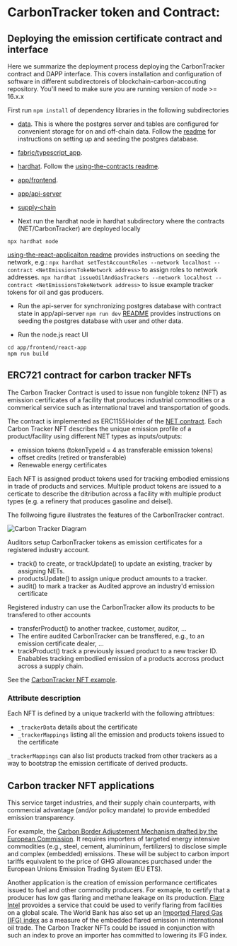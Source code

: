 # CarbonTracker token and Contract:

## Deploying the emission certificate contract and interface

Here we summarize the deployment process deploying the CarbonTracker contract and DAPP interface. This covers installation and configuration of software in different subdirectoreis of blockchain-carbon-accouting repository. You'll need to make sure you are running version of node >= 16.x.x

First run `npm install` of dependency libraries in the following subdirectories
- [data](https://github.com/hyperledger-labs/blockchain-carbon-accounting/blob/main/data). This is where the postgres server and tables are configured for convenient storage for on and off-chain data. Follow the [readme](https://github.com/hyperledger-labs/blockchain-carbon-accounting/blob/main/data/README.md) for instructions on setting up and seeding the postgres database.
- [fabric/typescript_app](https://github.com/hyperledger-labs/blockchain-carbon-accounting/blob/main/fabric/typescript_app).
- [hardhat](https://github.com/hyperledger-labs/blockchain-carbon-accounting/blob/main/hardhat). Follow the [using-the-contracts readme](https://github.com/hyperledger-labs/blockchain-carbon-accounting/blob/main/hardhat/docs/using-the-contracts.md).
- [app/frontend](https://github.com/hyperledger-labs/blockchain-carbon-accounting/blob/main/app/frontend).
- [app/api-server](https://github.com/hyperledger-labs/blockchain-carbon-accounting/blob/main/app/api-server)
- [supply-chain](https://github.com/hyperledger-labs/blockchain-carbon-accounting/blob/main/hardhat/supply-chain)
 
- Next run the hardhat node in hardhat subdirectory where the contracts (NET/CarbonTracker) are deployed locally
```
npx hardhat node
```
[using-the-react-applicaiton readme](https://github.com/hyperledger-labs/blockchain-carbon-accounting/blob/main/hardhat/docs/using-the-contracts.md) provides instructions on seeding the network, e.g.:
```npx hardhat setTestAccountRoles --network localhost --contract <NetEmissionsTokeNetwork address>``` 
to assign roles to network addresses.
```npx hardhat issueOilAndGasTrackers --network localhost --contract <NetEmissionsTokeNetwork address>``` 
to issue example tracker tokens for oil and gas producers.

- Run the api-server for synchronizing postgres database with contract state in app/api-server
```npm run dev``` 
[README](https://github.com/hyperledger-labs/blockchain-carbon-accounting/blob/main/app/api-server/README.md) provides instructions on seeding the postgres database with user and other data.

- Run the node.js react UI
```
cd app/frontend/react-app
npm run build
```




## ERC721 contract for carbon tracker NFTs

The Carbon Tracker Contract is used to issue non fungible tokenz (NFT) as emission certificates of a facility that produces industrial commodities or a commerical service such as international travel and transportation of goods.

The contract is implemented as ERC1155Holder of the [NET contract](https://github.com/hyperledger-labs/blockchain-carbon-accounting/blob/main/hardhat/contracts/NetEmissionsTokenNetwork.sol). Each Carbon Tracker NFT describes the unique emission profile of a product/facility using different NET types as inputs/outputs:
    
- emission tokens (tokenTypeId = 4 as transferable emission tokens) 
- offset credits (retired or transferable)
- Renewable energy certificates

Each NFT is assigned product tokens used for tracking embodied emissions in trade of products and services. Multiple product tokens are issued to a certicate to describe the ditribution across a facility with multiple product types (e.g. a refinery that produces gasoline and deisel).

The follwoing figure illustrates the features of the CarbonTracker contract. 


![Carbon Tracker Diagram](carbon-tracker.png)

Auditors setup CarbonTracker tokens as emission certificates for a registered industry account.
- track() to create, or trackUpdate() to update an existing, tracker by assigning NETs.
- productsUpdate() to assign unique product amounts to a tracker.
- audit() to mark a tracker as Audited approve an industry'd emission certificate

Registered industry can use the CarbonTracker allow its products to be transfered to other accounts
- transferProduct() to another trackee, customer, auditor, ...
- The entire audited CarbonTracker can  be transffered, e.g., to an emission certificate dealer, ...
- trackProduct() track a previously issued product to a new tracker ID. Enabables tracking embodiied emission of a products accross product across a supply chain.

 See the [CarbonTracker NFT example](#carbon-tracker-nft-example).


### Attribute description  

Each NFT is defined by a unique trackerId with the following attribtues:
- `_trackerData` details about the certificate
- `_trackerMappings` listing all the emission and products tokens issued to the certificate

`_trackerMappings` can also list  products tracked from other trackers as a way to bootstrap the emission certificate of derived products.

## Carbon tracker NFT applications

This service target industries, and their supply chain counterparts, with commercial advantage (and/or policy mandate) to provide embedded emission transparency. 

For example, the [Carbon Border Adjustement Mechanism drafted by the European Commission](https://ec.europa.eu/info/sites/default/files/carbon_border_adjustment_mechanism_0.pdf). It requires importers of targeted energy intensive commodities (e.g., steel, cement, alumininum, fertilizers) to disclose simple and complex (embedded) emissions. These will be subject to carbon import tariffs equivalent to the price of GHG allowances purchased under the European Unions Emission Trading System (EU ETS).  

Another application is the creation of emission performance certificates issued to fuel and other commodity producers. For exmaple, to certify that a producer has low gas flaring and methane leakage on its production. [Flare Intel](https://flareintel.com/) provoides a service that could be used to verify flaring from facilities on a global scale. The World Bank has also set up an [Imported Flared Gas (IFG) index](https://www.ggfrdata.org/#imported-flare-gas-index) as a measure of the embedded flared emission in international oil trade. The Carbon Tracker NFTs could be issued in conjunction with such an index to prove an importer has committed to lowering its IFG index.



